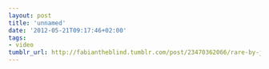 ```yaml
---
layout: post
title: 'unnamed'
date: '2012-05-21T09:17:46+02:00'
tags:
- video
tumblr_url: http://fabiantheblind.tumblr.com/post/23470362066/rare-by-joel-sartore
---
```

